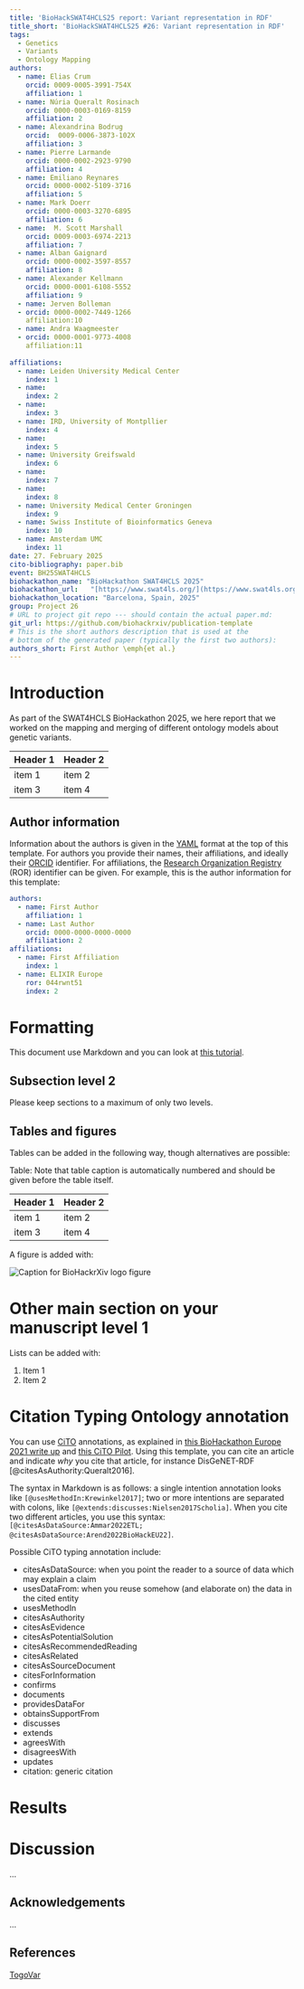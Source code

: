 ```yaml
---
title: 'BioHackSWAT4HCLS25 report: Variant representation in RDF'
title_short: 'BioHackSWAT4HCLS25 #26: Variant representation in RDF'
tags:
  - Genetics 
  - Variants
  - Ontology Mapping
authors:
  - name: Elias Crum
    orcid: 0009-0005-3991-754X
    affiliation: 1
  - name: Núria Queralt Rosinach
    orcid: 0000-0003-0169-8159
    affiliation: 2
  - name: Alexandrina Bodrug
    orcid:  0009-0006-3873-102X
    affiliation: 3
  - name: Pierre Larmande
    orcid: 0000-0002-2923-9790
    affiliation: 4
  - name: Emiliano Reynares
    orcid: 0000-0002-5109-3716
    affiliation: 5
  - name: Mark Doerr
    orcid: 0000-0003-3270-6895
    affiliation: 6
  - name:  M. Scott Marshall
    orcid: 0009-0003-6974-2213
    affiliation: 7
  - name: Alban Gaignard
    orcid: 0000-0002-3597-8557
    affiliation: 8
  - name: Alexander Kellmann
    orcid: 0000-0001-6108-5552
    affiliation: 9
  - name: Jerven Bolleman
  - orcid: 0000-0002-7449-1266
    affiliation:10
  - name: Andra Waagmeester
  - orcid: 0000-0001-9773-4008
    affiliation:11
    
affiliations:
  - name: Leiden University Medical Center
    index: 1
  - name: 
    index: 2
  - name: 
    index: 3
  - name: IRD, University of Montpllier
    index: 4
  - name: 
    index: 5
  - name: University Greifswald
    index: 6
  - name: 
    index: 7
  - name: 
    index: 8   
  - name: University Medical Center Groningen
    index: 9
  - name: Swiss Institute of Bioinformatics Geneva
    index: 10
  - name: Amsterdam UMC
    index: 11     
date: 27. February 2025
cito-bibliography: paper.bib
event: BH25SWAT4HCLS
biohackathon_name: "BioHackathon SWAT4HCLS 2025"
biohackathon_url:   "[https://www.swat4ls.org/](https://www.swat4ls.org/workshops/barcelona2025/programme/swat4hcls-2025-biohackathon/)"
biohackathon_location: "Barcelona, Spain, 2025"
group: Project 26
# URL to project git repo --- should contain the actual paper.md:
git_url: https://github.com/biohackrxiv/publication-template
# This is the short authors description that is used at the
# bottom of the generated paper (typically the first two authors):
authors_short: First Author \emph{et al.}
---
```



# Introduction

As part of the SWAT4HCLS BioHackathon 2025, we here report that we worked on the mapping and merging of different ontology models about genetic variants.


| Header 1 | Header 2 |
| -------- | -------- |
| item 1 | item 2 |
| item 3 | item 4 |
 

## Author information

Information about the authors is given in the [YAML](https://en.wikipedia.org/wiki/YAML) format at the top of this template.
For authors you provide their names, their affiliations, and ideally their [ORCID](https://orcid.org/)
identifier. For affiliations, the [Research Organization Registry](https://ror.org/) (ROR) identifier can be given.
For example, this is the author information for this template:

```yaml
authors:
  - name: First Author
    affiliation: 1
  - name: Last Author
    orcid: 0000-0000-0000-0000
    affiliation: 2
affiliations:
  - name: First Affiliation
    index: 1
  - name: ELIXIR Europe
    ror: 044rwnt51
    index: 2
```

# Formatting

This document use Markdown and you can look at [this tutorial](https://www.markdowntutorial.com/).

## Subsection level 2

Please keep sections to a maximum of only two levels.

## Tables and figures

Tables can be added in the following way, though alternatives are possible:

Table: Note that table caption is automatically numbered and should be
given before the table itself.

| Header 1 | Header 2 |
| -------- | -------- |
| item 1 | item 2 |
| item 3 | item 4 |

A figure is added with:

![Caption for BioHackrXiv logo figure](./biohackrxiv.png)

# Other main section on your manuscript level 1

Lists can be added with:

1. Item 1
2. Item 2

# Citation Typing Ontology annotation

You can use [CiTO](http://purl.org/spar/cito/2018-02-12) annotations, as explained in [this BioHackathon Europe 2021 write up](https://raw.githubusercontent.com/biohackrxiv/bhxiv-metadata/main/doc/elixir_biohackathon2021/paper.md) and [this CiTO Pilot](https://www.biomedcentral.com/collections/cito).
Using this template, you can cite an article and indicate _why_ you cite that article, for instance DisGeNET-RDF [@citesAsAuthority:Queralt2016].

The syntax in Markdown is as follows: a single intention annotation looks like
`[@usesMethodIn:Krewinkel2017]`; two or more intentions are separated
with colons, like `[@extends:discusses:Nielsen2017Scholia]`. When you cite two
different articles, you use this syntax: `[@citesAsDataSource:Ammar2022ETL; @citesAsDataSource:Arend2022BioHackEU22]`.

Possible CiTO typing annotation include:

* citesAsDataSource: when you point the reader to a source of data which may explain a claim
* usesDataFrom: when you reuse somehow (and elaborate on) the data in the cited entity
* usesMethodIn
* citesAsAuthority
* citesAsEvidence
* citesAsPotentialSolution
* citesAsRecommendedReading
* citesAsRelated
* citesAsSourceDocument
* citesForInformation
* confirms
* documents
* providesDataFor
* obtainsSupportFrom
* discusses
* extends
* agreesWith
* disagreesWith
* updates
* citation: generic citation


# Results


# Discussion

...

## Acknowledgements

...

## References

[TogoVar](https://doi.org/10.1038/s41439-022-00222-9)

